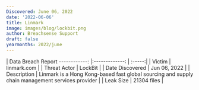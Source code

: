 ```yaml
---
Discovered: June 06, 2022
date: '2022-06-06'
title: Linmark
image: images/blog/lockbit.png
author: Breachsense Support
draft: false
yearmonths: 2022/june
---
```



| Data Breach Report
------------:   |:-------------:    | :-----:|
| Victim    | linmark.com      | 
| Threat Actor    | LockBit      | 
| Date Discovered    | Jun 06, 2022      | 
| Description    | Linmark is a Hong Kong-based fast global sourcing and supply chain management services provider      | 
| Leak Size    | 21304 files      | 

